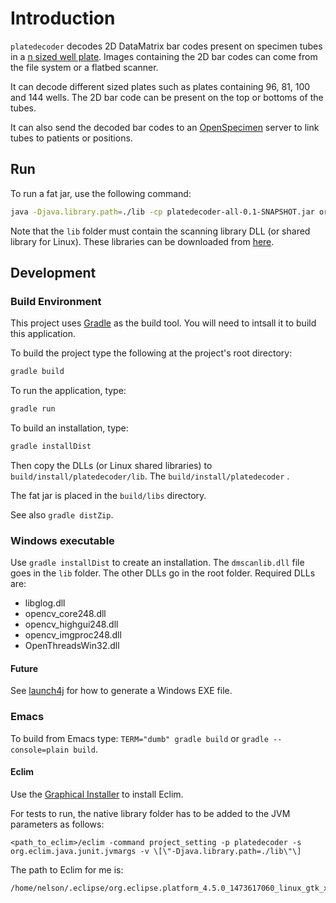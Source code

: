 # Introduction

`platedecoder` decodes 2D DataMatrix bar codes present on specimen tubes in a
[n sized well plate](https://en.wikipedia.org/wiki/Microtiter_plate). Images containing the 2D bar
codes can come from the file system or a flatbed scanner.

It can decode different sized plates such as plates containing 96, 81, 100 and 144 wells. The 2D bar
code can be present on the top or bottoms of the tubes.

It can also send the decoded bar codes to an [OpenSpecimen](http://openspecimen.org/) server to link
tubes to patients or positions.

## Run

To run a fat jar, use the following command:

```bash
java -Djava.library.path=./lib -cp platedecoder-all-0.1-SNAPSHOT.jar org.biobank.platedecoder.ui.PlateDecoder
```

Note that the `lib` folder must contain the scanning library DLL (or shared library for Linux).
These libraries can be downloaded from
[here](http://aicml-med.cs.ualberta.ca/CBSR/plate_decoders_libs/).

## Development

### Build Environment

This project uses [Gradle](https://gradle.org/) as the build tool. You will need to intsall it to
build this application.

To build the project type the following at the project's root directory:

```bash
gradle build
```

To run the application, type:

```bash
gradle run
```

To build an installation, type:

```bash
gradle installDist
```

Then copy the DLLs (or Linux shared libraries) to `build/install/platedecoder/lib`.
The `build/install/platedecoder` .

The fat jar is placed in the `build/libs` directory.

See also `gradle distZip`.

### Windows executable

Use `gradle installDist` to create an installation. The `dmscanlib.dll` file goes in the `lib`
folder. The other DLLs go in the root folder. Required DLLs are:

* libglog.dll
* opencv_core248.dll
* opencv_highgui248.dll
* opencv_imgproc248.dll
* OpenThreadsWin32.dll

#### Future

See [launch4j](http://launch4j.sourceforge.net/docs.html) for how to generate a Windows EXE file.

### Emacs

To build from Emacs type: `TERM="dumb" gradle build` or `gradle --console=plain build`.

#### Eclim

Use the [Graphical Installer](http://eclim.org/install.html#installer) to install Eclim.

For tests to run, the native library folder has to be added to the JVM parameters as follows:

```
<path_to_eclim>/eclim -command project_setting -p platedecoder -s org.eclim.java.junit.jvmargs -v \[\"-Djava.library.path=./lib\"\]
```

The path to Eclim for me is:
```
/home/nelson/.eclipse/org.eclipse.platform_4.5.0_1473617060_linux_gtk_x86_64
```
